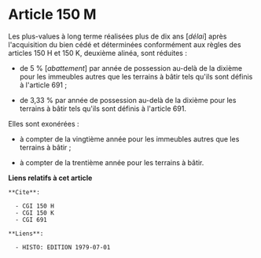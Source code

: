 # Article 150 M

Les plus-values à long terme réalisées plus de dix ans [*délai*] après l'acquisition du bien cédé et déterminées conformément
aux règles des articles 150 H et 150 K, deuxième alinéa, sont réduites :

- de 5 % [*abattement*] par année de possession au-delà de la dixième pour les immeubles autres que les terrains à bâtir tels
qu'ils sont définis à l'article 691 ;

- de 3,33 % par année de possession au-delà de la dixième pour les terrains à bâtir tels qu'ils sont définis à l'article 691.

Elles sont exonérées :

- à compter de la vingtième année pour les immeubles autres que les terrains à bâtir ;

- à compter de la trentième année pour les terrains à bâtir.

**Liens relatifs à cet article**

	**Cite**:

	  - CGI 150 H
	  - CGI 150 K
	  - CGI 691

	**Liens**:

	  - HISTO: EDITION 1979-07-01
